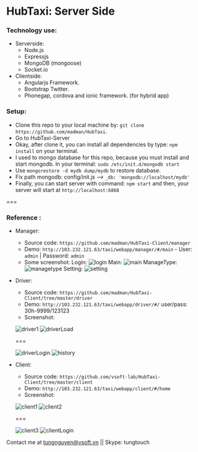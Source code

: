 

HubTaxi: Server Side
===

### Technology use:
- Serverside:
  - Node.js 
  - Expressjs
  - MongoDB (mongoose)
  - Socket.io
- Clientside:
  - Angularjs Framework.
  - Bootstrap Twitter.
  - Phonegap, cordova and ionic framework. (for hybrid app)

### Setup:
- Clone this repo to your local machine by: `git clone https://github.com/madman/HubTaxi`.
- Go to HubTaxi-Server
- Okay, after clone it, you can install all dependencies by type: `npm install` on your terminal.
- I used to mongo database for this repo, because you must install and start mongodb. In your terminal: `sudo /etc/init.d/mongodb start`
- Use `mongorestore -d mydb dump/mydb` to restore database.
- Fix path mongodb: config/init.js --> `_db: 'mongodb://localhost/mydb'`
- Finally, you can start server with command: `npm start` and then, your server will start at `http://localhost:6868`

===
### Reference :
- Manager:
  - Source code: `https://github.com/madman/HubTaxi-Client/manager`
  - Demo: `http://103.232.121.63/taxi/webapp/manager/#/main` - User: `admin` | Password: `admin`
  - Some screenshot:
  Login:
  ![login](https://github.com/madman/HubTaxi-Server/blob/master/screenshot/login.png)
  Main:
  ![main](https://github.com/madman/HubTaxi-Server/blob/master/screenshot/main.png)
  ManageType:
  ![managetype](https://github.com/madman/HubTaxi-Server/blob/master/screenshot/managerCartype.png)
  Setting:
  ![setting](https://github.com/madman/HubTaxi-Server/blob/master/screenshot/setting.png)

- Driver: 
  - Source code: `https://github.com/madman/HubTaxi-Client/tree/master/driver`
  - Demo: `http://103.232.121.63/taxi/webapp/driver/#/` user/pass: 30h-9999/123123
  - Screenshot:

  ![driver1](https://github.com/madman/HubTaxi-Server/blob/master/screenshot/driver1.png)
  ![driverLoad](https://github.com/madman/HubTaxi-Server/blob/master/screenshot/driverLoad.png)
  
  ===
  
  ![driverLogin](https://github.com/madman/HubTaxi-Server/blob/master/screenshot/driverLogin.png)
  ![history](https://github.com/madman/HubTaxi-Server/blob/master/screenshot/histories.png)
  
- Client: 
  - Source code: `https://github.com/vsoft-lab/HubTaxi-Client/tree/master/client`
  - Demo: `http://103.232.121.63/taxi/webapp/client/#/home`
  - Screenshot:

  ![client1](https://github.com/vsoft-lab/HubTaxi-Server/blob/master/screenshot/client1.png)
  ![client2](https://github.com/vsoft-lab/HubTaxi-Server/blob/master/screenshot/showTaxi.png)
  
  ===
  
  ![client3](https://github.com/vsoft-lab/HubTaxi-Server/blob/master/screenshot/client3.png)
  ![clientLogin](https://github.com/vsoft-lab/HubTaxi-Server/blob/master/screenshot/clientLogin.png)


Contact me at tungnguyen@vsoft.vn || Skype: tungtouch
